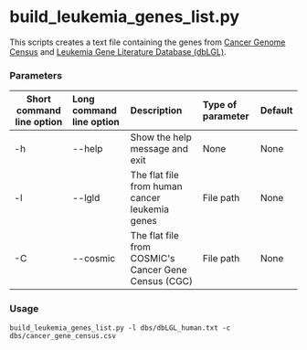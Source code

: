 # build_leukemia_genes_list.py

This scripts creates a text file containing the genes from [Cancer Genome Census](https://cancer.sanger.ac.uk/census) and [Leukemia Gene Literature Database (dbLGL)](http://soft.bioinfo-minzhao.org/lgl/).

### Parameters

| Short command line option | Long command line option | Description | Type of parameter | Default |
| ------------- |:-------------| :-------------| :-------------| :-------------|
| -h | --help | Show the help message and exit | None | None
| -l | --lgld | The flat file from human cancer leukemia genes | File path | None |
| -C | --cosmic | The flat file from COSMIC's Cancer Gene Census (CGC) | File path | None |

### Usage

```
build_leukemia_genes_list.py -l dbs/dbLGL_human.txt -c dbs/cancer_gene_census.csv
```
